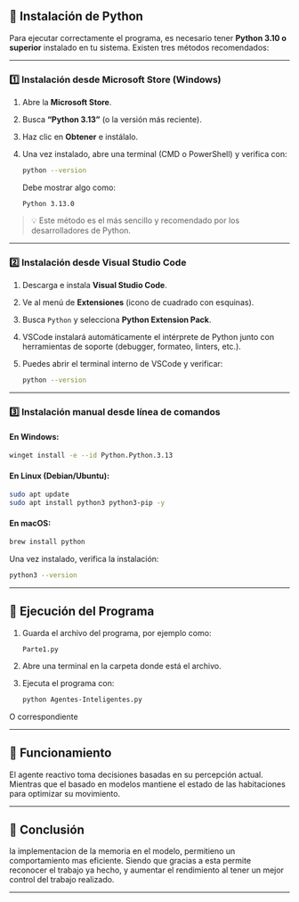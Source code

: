 


## 🐍 Instalación de Python

Para ejecutar correctamente el programa, es necesario tener **Python 3.10 o superior** instalado en tu sistema.
Existen tres métodos recomendados:

---

### **1️⃣ Instalación desde Microsoft Store (Windows)**

1. Abre la **Microsoft Store**.
2. Busca **“Python 3.13”** (o la versión más reciente).
3. Haz clic en **Obtener** e instálalo.
4. Una vez instalado, abre una terminal (CMD o PowerShell) y verifica con:

   ```bash
   python --version
   ```

   Debe mostrar algo como:

   ```
   Python 3.13.0
   ```

> 💡 Este método es el más sencillo y recomendado por los desarrolladores de Python.

---

### **2️⃣ Instalación desde Visual Studio Code**

1. Descarga e instala **Visual Studio Code**.
2. Ve al menú de **Extensiones** (icono de cuadrado con esquinas).
3. Busca `Python` y selecciona **Python Extension Pack**.
4. VSCode instalará automáticamente el intérprete de Python junto con herramientas de soporte (debugger, formateo, linters, etc.).
5. Puedes abrir el terminal interno de VSCode y verificar:

   ```bash
   python --version
   ```

---

### **3️⃣ Instalación manual desde línea de comandos**

#### En Windows:

```bash
winget install -e --id Python.Python.3.13
```

#### En Linux (Debian/Ubuntu):

```bash
sudo apt update
sudo apt install python3 python3-pip -y
```

#### En macOS:

```bash
brew install python
```

Una vez instalado, verifica la instalación:

```bash
python3 --version
```

---

## 🚀 Ejecución del Programa

1. Guarda el archivo del programa, por ejemplo como:

   ```
   Parte1.py
   ```

2. Abre una terminal en la carpeta donde está el archivo.


3. Ejecuta el programa con:

   ```bash
   python Agentes-Inteligentes.py
   ```
O correspondiente

---

## 🤖 Funcionamiento

El agente reactivo toma decisiones basadas en su percepción actual. Mientras que el basado en modelos mantiene el estado de las habitaciones para optimizar su movimiento.

---

## 🧩 Conclusión

 la implementacion de la memoria en el modelo, permitieno un comportamiento mas eficiente. Siendo que gracias a esta permite reconocer el trabajo ya hecho, y aumentar el rendimiento al tener un mejor control del trabajo realizado.

---